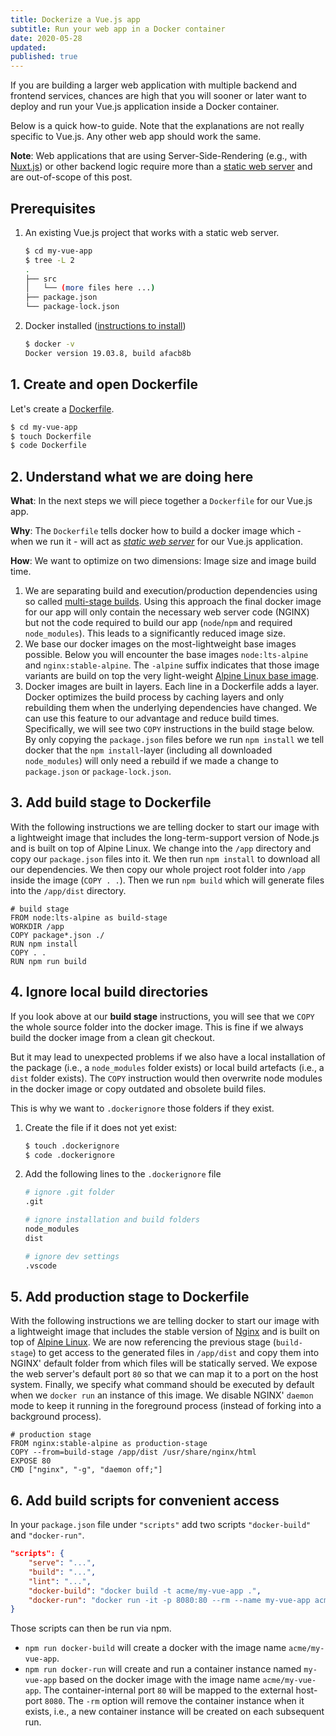 ```yaml
---
title: Dockerize a Vue.js app
subtitle: Run your web app in a Docker container
date: 2020-05-28
updated:
published: true
---
```


If you are building a larger web application with multiple backend and frontend services, chances are high that you will sooner or later want to deploy and run your Vue.js application inside a Docker container. 

Below is a quick how-to guide. Note that the explanations are not really specific to Vue.js. Any other web app should work the same.

**Note**: Web applications that are using Server-Side-Rendering (e.g., with [Nuxt.js](https://nuxtjs.org/)) or other backend logic require more than a [static web server](https://developer.mozilla.org/en-US/docs/Learn/Common_questions/What_is_a_web_server) and are out-of-scope of this post.

## Prerequisites

1. An existing Vue.js project that works with a static web server.

    ```bash
    $ cd my-vue-app
    $ tree -L 2
    .
    ├── src
    │   └── (more files here ...)
    ├── package.json
    └── package-lock.json
    ```

2. Docker installed ([instructions to install](https://docs.docker.com/get-docker/))

    ```bash
    $ docker -v
    Docker version 19.03.8, build afacb8b
    ```

## 1. Create and open Dockerfile

Let's create a [Dockerfile](https://docs.docker.com/engine/reference/builder/).

```bash
$ cd my-vue-app
$ touch Dockerfile
$ code Dockerfile
```

## 2. Understand what we are doing here

**What**: In the next steps we will piece together a `Dockerfile` for our Vue.js app.

**Why**: The `Dockerfile` tells docker how to build a docker image which - when we run it - will act as _[static web server](https://developer.mozilla.org/en-US/docs/Learn/Common_questions/What_is_a_web_server)_ for our Vue.js application.

**How**: We want to optimize on two dimensions: Image size and image build time.

1. We are separating build and execution/production dependencies using so called [multi-stage builds](https://docs.docker.com/develop/develop-images/multistage-build/). Using this approach the final docker image for our app will only contain the necessary web server code (NGINX) but not the code required to build our app (`node`/`npm` and required `node_modules`). This leads to a significantly reduced image size.
2. We base our docker images on the most-lightweight base images possible. Below you will encounter the base images `node:lts-alpine` and `nginx:stable-alpine`. The `-alpine` suffix indicates that those image variants are build on top the very light-weight [Alpine Linux base image](https://hub.docker.com/_/alpine).
3. Docker images are built in layers. Each line in a Dockerfile adds a layer. Docker optimizes the build process by caching layers and only rebuilding them when the underlying dependencies have changed. We can use this feature to our advantage and reduce build times. Specifically, we will see two `COPY` instructions in the build stage below. By only copying the `package.json` files before we run `npm install` we tell docker that the `npm install`-layer (including all downloaded `node_modules`) will only need a rebuild if we made a change to `package.json` or `package-lock.json`.

## 3. Add build stage to Dockerfile

With the following instructions we are telling docker to start our image with a lightweight image that includes the long-term-support version of Node.js and is built on top of Alpine Linux.
We change into the `/app` directory and copy our `package.json` files into it. We then run `npm install` to download all our dependencies. We then copy our whole project root folder into `/app` inside the image (`COPY . .`). Then we run `npm build` which will generate files into the `/app/dist` directory.


```docker
# build stage
FROM node:lts-alpine as build-stage
WORKDIR /app
COPY package*.json ./
RUN npm install
COPY . .
RUN npm run build
```

## 4. Ignore local build directories

If you look above at our **build stage** instructions, you will see that we `COPY` the whole source folder into the docker image. This is fine if we always build the docker image from a clean git checkout.

But it may lead to unexpected problems if we also have a local installation of the package (i.e., a `node_modules` folder exists) or local build artefacts (i.e., a `dist` folder exists). The `COPY` instruction would then overwrite node modules in the docker image or copy outdated and obsolete build files.

This is why we want to `.dockerignore` those folders if they exist.

1. Create the file if it does not yet exist:

    ```bash
    $ touch .dockerignore
    $ code .dockerignore
    ```

2. Add the following lines to the `.dockerignore` file

    ```bash
    # ignore .git folder
    .git

    # ignore installation and build folders
    node_modules
    dist

    # ignore dev settings
    .vscode
    ```

## 5. Add production stage to Dockerfile

With the following instructions we are telling docker to start our image with a lightweight image that includes the stable version of [Nginx](https://www.nginx.com/) and is built on top of [Alpine Linux](https://alpinelinux.org/).
We are now referencing the previous stage (`build-stage`) to get access to the generated files in `/app/dist` and copy them into NGINX' default folder from which files will be statically served. We expose the web server's default port `80` so that we can map it to a port on the host system. Finally, we specify what command should be executed by default when we `docker run` an instance of this image. We disable NGINX' `daemon` mode to keep it running in the foreground process (instead of forking into a background process).

```docker
# production stage
FROM nginx:stable-alpine as production-stage
COPY --from=build-stage /app/dist /usr/share/nginx/html
EXPOSE 80
CMD ["nginx", "-g", "daemon off;"]
```

## 6. Add build scripts for convenient access

In your `package.json` file under `"scripts"` add two scripts `"docker-build"` and `"docker-run"`.

```json
"scripts": {
    "serve": "...",
    "build": "...",
    "lint": "...",
    "docker-build": "docker build -t acme/my-vue-app .",
    "docker-run": "docker run -it -p 8080:80 --rm --name my-vue-app acme/my-vue-app",
}
```

Those scripts can then be run via npm.

- `npm run docker-build` will create a docker with the image name `acme/my-vue-app`.
- `npm run docker-run` will create and run a container instance named `my-vue-app` based on the docker image with the image name `acme/my-vue-app`. The container-internal port `80` will be mapped to the external host-port `8080`. The `-rm` option will remove the container instance when it exists, i.e., a new container instance will be created on each subsequent run.
